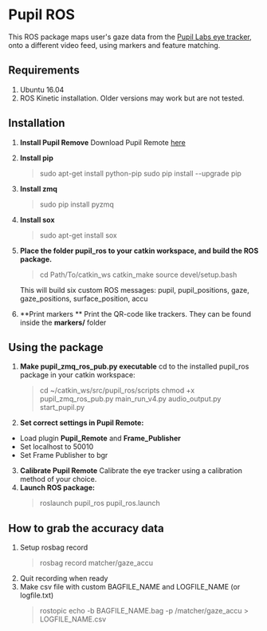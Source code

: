 # Pupil ROS
This ROS package maps user's gaze data from the [Pupil Labs eye tracker](https://pupil-labs.com/), onto a different video feed, using markers and feature matching.

## Requirements
1. Ubuntu 16.04
2. ROS Kinetic installation. Older versions may work but are not tested.

## Installation
1. **Install Pupil Remove**
    Download Pupil Remote [here](https://docs.pupil-labs.com/)
2. **Install pip**
    >sudo apt-get install python-pip
    >sudo pip install --upgrade pip
3. **Install zmq**
    >sudo pip install pyzmq
4. **Install sox**
    >sudo apt-get install sox
5. **Place the folder pupil_ros to your catkin workspace, and build the ROS package.**
    >cd Path/To/catkin_ws
    >catkin_make
    >source devel/setup.bash

    This will build six custom ROS messages: pupil, pupil_positions, gaze, gaze_positions, surface_position, accu
6. **Print markers **
    Print the QR-code like trackers. They can be found inside the **markers/** folder

## Using the package
1. **Make pupil_zmq_ros_pub.py executable**
    cd to the installed pupil_ros package in your catkin workspace:
    >cd ~/catkin_ws/src/pupil_ros/scripts
    >chmod +x pupil_zmq_ros_pub.py main_run_v4.py audio_output.py start_pupil.py
2. **Set correct settings in Pupil Remote:**
* Load plugin **Pupil_Remote** and **Frame_Publisher**
* Set localhost to 50010
* Set Frame Publisher to bgr
3. **Calibrate Pupil Remote**
    Calibrate the eye tracker using a calibration method of your choice. 
4. **Launch ROS package:**
    >roslaunch pupil_ros pupil_ros.launch

## How to grab the accuracy data
1. Setup rosbag record 
    >rosbag record matcher/gaze_accu
2. Quit recording when ready
3. Make csv file with custom BAGFILE_NAME and LOGFILE_NAME (or logfile.txt)
    >rostopic echo -b BAGFILE_NAME.bag -p /matcher/gaze_accu > LOGFILE_NAME.csv
